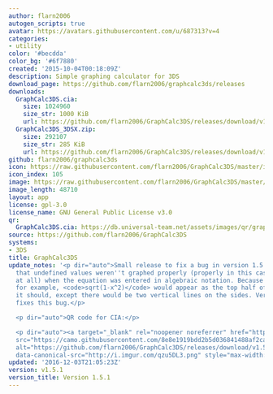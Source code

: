```yaml
---
author: flarn2006
autogen_scripts: true
avatar: https://avatars.githubusercontent.com/u/687313?v=4
categories:
- utility
color: '#becdda'
color_bg: '#6f7880'
created: '2015-10-04T00:18:09Z'
description: Simple graphing calculator for 3DS
download_page: https://github.com/flarn2006/graphcalc3ds/releases
downloads:
  GraphCalc3DS.cia:
    size: 1024960
    size_str: 1000 KiB
    url: https://github.com/flarn2006/GraphCalc3DS/releases/download/v1.5.1/GraphCalc3DS.cia
  GraphCalc3DS_3DSX.zip:
    size: 292107
    size_str: 285 KiB
    url: https://github.com/flarn2006/GraphCalc3DS/releases/download/v1.5.1/GraphCalc3DS_3DSX.zip
github: flarn2006/graphcalc3ds
icon: https://raw.githubusercontent.com/flarn2006/GraphCalc3DS/master/icon.png
icon_index: 105
image: https://raw.githubusercontent.com/flarn2006/GraphCalc3DS/master/banner.png
image_length: 48710
layout: app
license: gpl-3.0
license_name: GNU General Public License v3.0
qr:
  GraphCalc3DS.cia: https://db.universal-team.net/assets/images/qr/graphcalc3ds-cia.png
source: https://github.com/flarn2006/GraphCalc3DS
systems:
- 3DS
title: GraphCalc3DS
update_notes: '<p dir="auto">Small release to fix a bug in version 1.5. The bug was
  that undefined values weren''t graphed properly (properly in this case being not
  at all) when the equation was entered in algebraic notation. Because of this bug,
  for example, <code>sqrt(1-x^2)</code> would appear as the top half of a circle like
  it should, except there would be two vertical lines on the sides. Version 1.5.1
  fixes this bug.</p>

  <p dir="auto">QR code for CIA:</p>

  <p dir="auto"><a target="_blank" rel="noopener noreferrer" href="https://camo.githubusercontent.com/8e8e1919bdd2b5d036841488af2ca5e407ec1024ce17b617102783e74b61665e/687474703a2f2f692e696d6775722e636f6d2f717a7535444c332e706e67"><img
  src="https://camo.githubusercontent.com/8e8e1919bdd2b5d036841488af2ca5e407ec1024ce17b617102783e74b61665e/687474703a2f2f692e696d6775722e636f6d2f717a7535444c332e706e67"
  alt="https://github.com/flarn2006/GraphCalc3DS/releases/download/v1.5.1/GraphCalc3DS.cia"
  data-canonical-src="http://i.imgur.com/qzu5DL3.png" style="max-width: 100%;"></a></p>'
updated: '2016-12-03T21:05:23Z'
version: v1.5.1
version_title: Version 1.5.1
---
```

